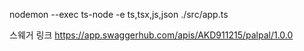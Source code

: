 nodemon --exec ts-node -e ts,tsx,js,json ./src/app.ts

스웨거 링크
https://app.swaggerhub.com/apis/AKD911215/palpal/1.0.0
